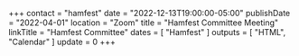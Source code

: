 +++
contact = "hamfest"
date = "2022-12-13T19:00:00-05:00"
publishDate = "2022-04-01"
location = "Zoom"
title = "Hamfest Committee Meeting"
linkTitle = "Hamfest Committee"
dates = [ "Hamfest" ]
outputs = [ "HTML", "Calendar" ]
update = 0
+++
